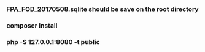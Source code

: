 ### FPA_FOD_20170508.sqlite should be save on the root directory

### composer install

### php -S 127.0.0.1:8080 -t public


